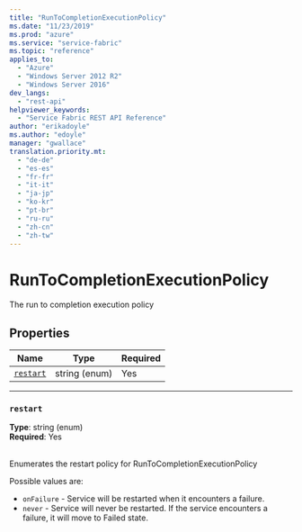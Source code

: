 ```yaml
---
title: "RunToCompletionExecutionPolicy"
ms.date: "11/23/2019"
ms.prod: "azure"
ms.service: "service-fabric"
ms.topic: "reference"
applies_to: 
  - "Azure"
  - "Windows Server 2012 R2"
  - "Windows Server 2016"
dev_langs: 
  - "rest-api"
helpviewer_keywords: 
  - "Service Fabric REST API Reference"
author: "erikadoyle"
ms.author: "edoyle"
manager: "gwallace"
translation.priority.mt: 
  - "de-de"
  - "es-es"
  - "fr-fr"
  - "it-it"
  - "ja-jp"
  - "ko-kr"
  - "pt-br"
  - "ru-ru"
  - "zh-cn"
  - "zh-tw"
---
```

# RunToCompletionExecutionPolicy

The run to completion execution policy

## Properties
| Name | Type | Required |
| --- | --- | --- |
| [`restart`](#restart) | string (enum) | Yes |

____
### `restart`
__Type__: string (enum) <br/>
__Required__: Yes<br/>
<br/>


Enumerates the restart policy for RunToCompletionExecutionPolicy

Possible values are: 

  - `onFailure` - Service will be restarted when it encounters a failure.
  - `never` - Service will never be restarted. If the service encounters a failure, it will move to Failed state.


